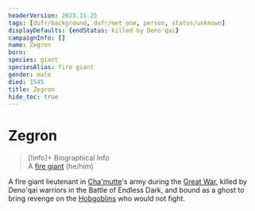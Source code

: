 ```yaml
---
headerVersion: 2023.11.25
tags: [dufr/background, dufr/met_one, person, status/unknown]
displayDefaults: {endStatus: killed by Deno'qai}
campaignInfo: []
name: Zegron
born:
species: giant
speciesAlias: fire giant
gender: male
died: 1545
title: Zegron
hide_toc: true
---
```

# Zegron
>[!info]+ Biographical Info  
> A [fire giant](<../../species/children-of-the-divine/giants.md>) (he/him)  
> 

A fire giant lieutenant in [Cha'mutte](<../extraplanar-powers/cha-mutte.md>)'s army during the [Great War](<../../events/1500s/great-war.md>), killed by Deno'qai warriors in the Battle of Endless Dark, and bound as a ghost to bring revenge on the [Hobgoblins](<../../species/goblinoids/hobgoblins.md>) who would not fight. 
